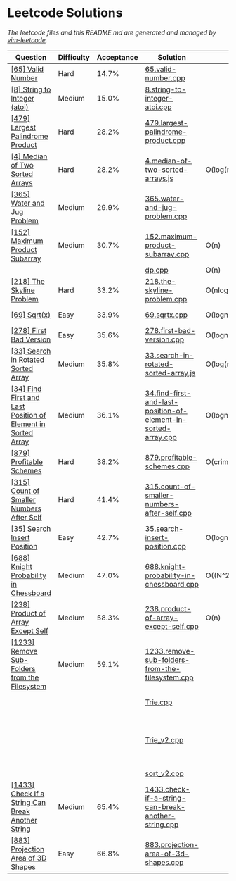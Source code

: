 # Leetcode Solutions

_The leetcode files and this README.md are generated and managed by [vim-leetcode][vim-leetcode-repo]._

|Question|Difficulty|Acceptance|Solution|Time|Space|Note|
|-|-|-|-|-|-|-|
|[\[65\] Valid Number](<https://leetcode.com/problems/valid-number>)|Hard|14.7%|[65.valid-number.cpp](<[65] Valid Number/65.valid-number.cpp>)|||Clear code|
|[\[8\] String to Integer (atoi)](<https://leetcode.com/problems/string-to-integer-atoi>)|Medium|15.0%|[8.string-to-integer-atoi.cpp](<[8] String to Integer (atoi)/8.string-to-integer-atoi.cpp>)|||Clear code|
|[\[479\] Largest Palindrome Product](<https://leetcode.com/problems/largest-palindrome-product>)|Hard|28.2%|[479.largest-palindrome-product.cpp](<[479] Largest Palindrome Product/479.largest-palindrome-product.cpp>)|||Math solution|
|[\[4\] Median of Two Sorted Arrays](<https://leetcode.com/problems/median-of-two-sorted-arrays>)|Hard|28.2%|[4.median-of-two-sorted-arrays.js](<[4] Median of Two Sorted Arrays/4.median-of-two-sorted-arrays.js>)|O(log(m+n))||Binary search|
|[\[365\] Water and Jug Problem](<https://leetcode.com/problems/water-and-jug-problem>)|Medium|29.9%|[365.water-and-jug-problem.cpp](<[365] Water and Jug Problem/365.water-and-jug-problem.cpp>)|||Math solution|
|[\[152\] Maximum Product Subarray](<https://leetcode.com/problems/maximum-product-subarray>)|Medium|30.7%|[152.maximum-product-subarray.cpp](<[152] Maximum Product Subarray/152.maximum-product-subarray.cpp>)|O(n)|||
||||[dp.cpp](<[152] Maximum Product Subarray/dp.cpp>)|O(n)|||
|[\[218\] The Skyline Problem](<https://leetcode.com/problems/the-skyline-problem>)|Hard|33.2%|[218.the-skyline-problem.cpp](<[218] The Skyline Problem/218.the-skyline-problem.cpp>)|O(nlogn)|||
|[\[69\] Sqrt(x)](<https://leetcode.com/problems/sqrtx>)|Easy|33.9%|[69.sqrtx.cpp](<[69] Sqrt(x)/69.sqrtx.cpp>)|O(logn)||Binary search|
|[\[278\] First Bad Version](<https://leetcode.com/problems/first-bad-version>)|Easy|35.6%|[278.first-bad-version.cpp](<[278] First Bad Version/278.first-bad-version.cpp>)|O(logn)||Binary search|
|[\[33\] Search in Rotated Sorted Array](<https://leetcode.com/problems/search-in-rotated-sorted-array>)|Medium|35.8%|[33.search-in-rotated-sorted-array.js](<[33] Search in Rotated Sorted Array/33.search-in-rotated-sorted-array.js>)|O(log(n))||Binary Search|
|[\[34\] Find First and Last Position of Element in Sorted Array](<https://leetcode.com/problems/find-first-and-last-position-of-element-in-sorted-array>)|Medium|36.1%|[34.find-first-and-last-position-of-element-in-sorted-array.cpp](<[34] Find First and Last Position of Element in Sorted Array/34.find-first-and-last-position-of-element-in-sorted-array.cpp>)|O(logn)||Binary search|
|[\[879\] Profitable Schemes](<https://leetcode.com/problems/profitable-schemes>)|Hard|38.2%|[879.profitable-schemes.cpp](<[879] Profitable Schemes/879.profitable-schemes.cpp>)|O(crimeNum\*P\*G)|O(P*G)|DP|
|[\[315\] Count of Smaller Numbers After Self](<https://leetcode.com/problems/count-of-smaller-numbers-after-self>)|Hard|41.4%|[315.count-of-smaller-numbers-after-self.cpp](<[315] Count of Smaller Numbers After Self/315.count-of-smaller-numbers-after-self.cpp>)|||BST|
|[\[35\] Search Insert Position](<https://leetcode.com/problems/search-insert-position>)|Easy|42.7%|[35.search-insert-position.cpp](<[35] Search Insert Position/35.search-insert-position.cpp>)|O(logn)||binary serach|
|[\[688\] Knight Probability in Chessboard](<https://leetcode.com/problems/knight-probability-in-chessboard>)|Medium|47.0%|[688.knight-probability-in-chessboard.cpp](<[688] Knight Probability in Chessboard/688.knight-probability-in-chessboard.cpp>)|O((N^2)K)||DP|
|[\[238\] Product of Array Except Self](<https://leetcode.com/problems/product-of-array-except-self>)|Medium|58.3%|[238.product-of-array-except-self.cpp](<[238] Product of Array Except Self/238.product-of-array-except-self.cpp>)|O(n)|O(1)|DP|
|[\[1233\] Remove Sub-Folders from the Filesystem](<https://leetcode.com/problems/remove-sub-folders-from-the-filesystem>)|Medium|59.1%|[1233.remove-sub-folders-from-the-filesystem.cpp](<[1233] Remove Sub-Folders from the Filesystem/1233.remove-sub-folders-from-the-filesystem.cpp>)||||
||||[Trie.cpp](<[1233] Remove Sub-Folders from the Filesystem/Trie.cpp>)|||Trie tree|
||||[Trie_v2.cpp](<[1233] Remove Sub-Folders from the Filesystem/Trie_v2.cpp>)|||No waste on reading whole paths|
||||[sort_v2.cpp](<[1233] Remove Sub-Folders from the Filesystem/sort_v2.cpp>)||||
|[\[1433\] Check If a String Can Break Another String](<https://leetcode.com/problems/check-if-a-string-can-break-another-string>)|Medium|65.4%|[1433.check-if-a-string-can-break-another-string.cpp](<[1433] Check If a String Can Break Another String/1433.check-if-a-string-can-break-another-string.cpp>)||||
|[\[883\] Projection Area of 3D Shapes](<https://leetcode.com/problems/projection-area-of-3d-shapes>)|Easy|66.8%|[883.projection-area-of-3d-shapes.cpp](<[883] Projection Area of 3D Shapes/883.projection-area-of-3d-shapes.cpp>)||||

[vim-leetcode-repo]: https://github.com/8ooo8/leetcode
